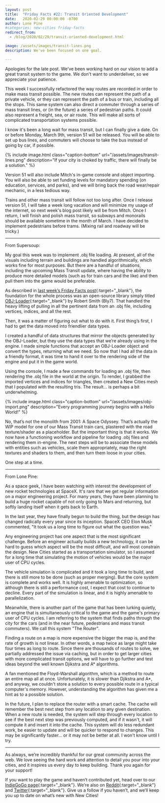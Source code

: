 ```yaml
---
layout: post
title:  "Friday Facts #22: Transit Oriented Development"
date:   2020-02-29 00:00:00 -0700
author: Lone Pine
#categories: new-cities friday-facts
redirect_from:
  - /blog/2020/02/29/transit-oriented-development.html

image: /assets/images/transit-lines.png
description: We've been focused on one goal.

---
```


Apologies for the late post. We've been working hard on our vision to add a great transit system to the game. We don't want to underdeliver, so we appreciate your patience.

This week I successfully refactored the way routes are recorded in order to make mass transit possible. The new routes can represent the path of a private vehicle, or they can represent the path of a bus or train, including all the stops. This same system can also direct a commuter through a series of mass transit lines, or (in the future) a series of pedestrian paths. It could also represent a freight, sea, or air route. This will make all sorts of complicated transportation systems possible.

I know it's been a long wait for mass transit, but I can finally give a date. On or before Monday, March 9th, version 51 will be released. You will be able to set up bus lines, and commuters will choose to take the bus instead of going by car, if possible. 

{% include image.html class="caption-bottom"
  url="/assets/images/transit-lines.png"
  description="If your city is choked by traffic, there will finally be a solution."
%}

Version 51 will also include Mitch's in-game console and object importing. You will also be able to set funding levels for mandatory spending (on education, services, and parks), and we will bring back the road wear/repair mechanic, in a less tedious way.

Trains and other mass transit will follow not too long after. Once I release version 51, I will take a week long vacation and will minimize my usage of the internet, so next week's blog post likely will be from Mitch. Once I return, I will finish and polish mass transit, so subways and monorails should be available sometime in the month of March. I have decided to implement pedestrians before trams. (Mixing rail and roadway will be tricky.)

---

From Supersoup:

My goal this week was to implement .obj file loading. At present, all of the visuals including terrain and buildings are handled algorithmically, which works fine for most purposes. But there are a handful of situations, including the upcoming Mass Transit update, where having the ability to produce more detailed models (such as for train cars and the like) and then pull them into the game would be preferable. 

As described in [last week’s Friday Facts post](https://www.newcities.io/2020/02/21/consoling.html){:target="_blank"}, the foundation for the whole process was an open-source library simply titled [OBJ-Loader](https://github.com/Bly7/OBJ-Loader){:target="_blank"} by Robert Smith (Bly7). That handled the heavy lifting of pulling in all the pertinent data from an .obj file, including vertices, indices, and all the rest. 

Then, it was a matter of figuring out what to do with it. First thing’s first, I had to get the data moved into friendlier data types. 

I created a handful of data structures that mirror the objects generated by the OBJ-Loader, but they use the data types that we’re already using in the engine. I made simple functions that accept an OBJ-Loader object and convert the types, returning what we need. So now that I had all the data in a friendly format, it was time to hand it over to the rendering side of the engine and put it in the game world. 

Using the console, I made a few commands for loading an .obj file, then rendering the .obj file in the world at the origin. To render, I grabbed the imported vertices and indices for triangles, then created a New Cities mesh that I populated with the resulting tris. The result… is perhaps a bit underwhelming. 



{% include image.html class="caption-bottom"
  url="/assets/images/obj-import.png"
  description="Every programming journey begins with a Hello World!"
%}

No, that’s not the monolith from 2001: A Space Odyssey. That’s actually the WIP model for one of our Mass Transit train cars, plastered with the road texture/shader as a placeholder. But the important thing is that it works. We now have a functioning workflow and pipeline for loading .obj files and rendering them in-engine. The next steps will be to associate these models with entities such as vehicles, scale them appropriately, map the right textures and shaders to them, and then turn them loose in your cities. 

One step at a time. 

---

From Lone Pine: 

As a space geek, I have been watching with interest the development of new rocket technologies at SpaceX. It's rare that we get regular information on a major engineering project. For many years, they have been planning to build a huge rocket capable of not only going to Mars and returning, but softly landing itself when it gets back to Earth.

In the last year, they have finally begun to build the thing, but the design has changed radically every year since its inception. SpaceX CEO Elon Musk commented, "It took us a long time to figure out what the question was."

Any engineering project has one aspect that is the most significant challenge. Before an engineer actually builds a new technology, it can be hard to guess which aspect will be the most difficult, and will most constrain the design. New Cities started as a transportation simulator, so I assumed for a long time that simulating the motion of vehicles would be the major user of CPU cycles.

The vehicle simulation is complicated and it took a long time to build, and there is still more to be done (such as proper merging). But the core system is complete and works well. It is highly amenable to optimization, so although there is still a performance cost, I expect that cost to continue to decline. Every part of the simulation is linear, and it is highly amenable to parallelization.

Meanwhile, there is another part of the game that has been lurking quietly, an engine that is simultaneously critical to the game and the game's primary user of CPU cycles. I am referring to the system that finds paths through the city for the cars (and in the near future, pedestrians and mass transit commuters). We call this system "The Router".

Finding a route on a map is more expensive the bigger the map is, and the rate of growth is not linear. In other words, a map twice as large might take four times as long to route. Since there are thousands of routes to solve, we partially addressed the issue via caching, but in order to get larger cities with more complicated transit options, we will have to go further and test ideas beyond the well known Djikstra and A\* algorithms.

A fan mentioned the Floyd-Warshall algorithm, which is a method to route an entire map all at once. Unfortunately, it is slower than Djikstra and A\*, and anyway, we couldn't store a solution to every possible route in a typical computer's memory. However, understanding the algorithm has given me a hint as to a possible solution.

In the future, I plan to replace the router with a smart cache. The cache will remember the best next step from any location to any given destination. When a new route is needed, the system will step through every location to see if the best next step was previously computed, and if it wasn't, it will compute it and insert it into the cache. This system will do less redundant work, be easier to update and will be quicker to respond to changes. This may be significantly faster... or it may not be better at all. I won't know until I try.

---

As always, we’re incredibly thankful for our great community across the web. We love seeing the hard work and attention to detail you pour into your cities, and it inspires us every day to keep building. Thank you again for your support!

If you want to play the game and haven’t contributed yet, head over to our [IndieGoGo page]{:target="_blank"}. We're also on [Reddit]{:target="_blank"} and [Twitter]{:target="_blank"}. Give us a follow if you haven’t, and we’ll keep you up to date on what’s new with New Cities!

[Discord]:  http://discord.gg/cz6t4J5
[IndieGoGo page]: https://igg.me/at/new-cities
[Reddit]: https://www.reddit.com/r/New_Cities
[Twitter]: https://twitter.com/lone_pine_games


